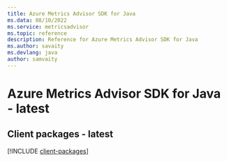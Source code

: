 ```yaml
---
title: Azure Metrics Advisor SDK for Java
ms.data: 08/10/2022
ms.service: metricsadvisor
ms.topic: reference
description: Reference for Azure Metrics Advisor SDK for Java
ms.author: savaity
ms.devlang: java
author: samvaity
---
```

# Azure Metrics Advisor SDK for Java - latest

## Client packages - latest
[!INCLUDE [client-packages](metrics-advisor-client-index.md)]